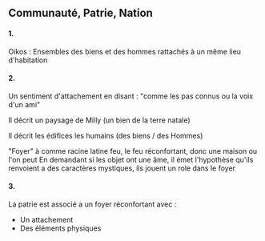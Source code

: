 ## Communauté, Patrie, Nation
#### 1.
Oikos : Ensembles des biens et des hommes rattachés à un même lieu d'habitation

#### 2.
Un sentiment d'attachement en disant : "comme les pas connus ou la voix d'un ami"

Il décrit un paysage de Milly (un bien de la terre natale)

Il décrit les édifices les humains (des biens / des Hommes)

"Foyer" à comme racine latine feu, le feu réconfortant, donc une maison ou l'on peut 
En demandant si les objet ont une âme, il émet l'hypothèse qu'ils renvoient a des caractères mystiques, ils jouent un role dans le foyer 

#### 3.
La patrie est associé a un foyer réconfortant avec : 
- Un attachement
- Des éléments physiques 